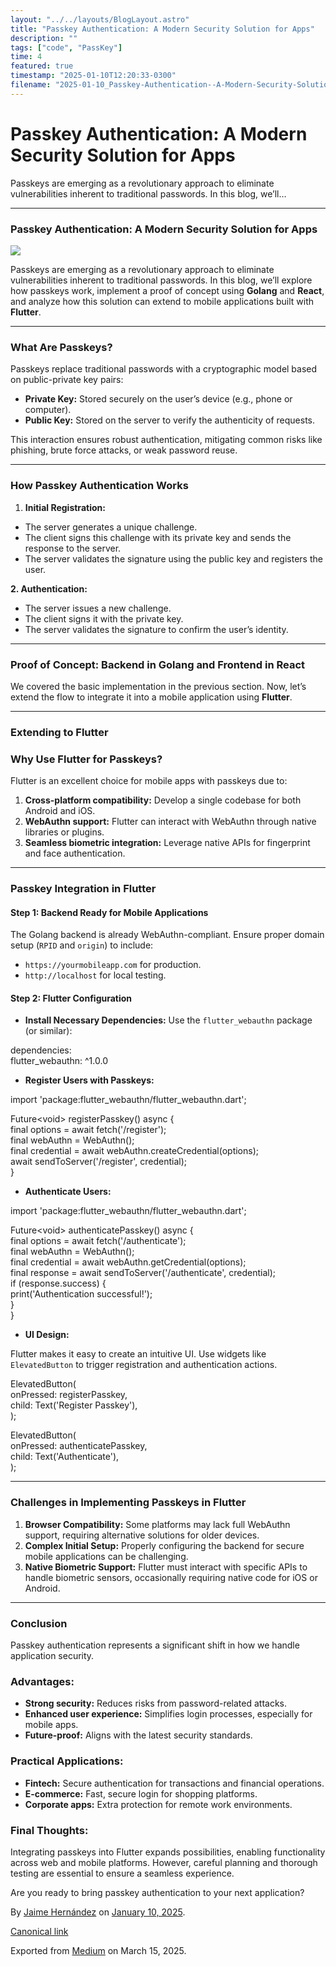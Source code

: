 ```yaml
---
layout: "../../layouts/BlogLayout.astro"
title: "Passkey Authentication: A Modern Security Solution for Apps"
description: ""
tags: ["code", "PassKey"]
time: 4
featured: true
timestamp: "2025-01-10T12:20:33-0300"
filename: "2025-01-10_Passkey-Authentication--A-Modern-Security-Solution-for-Apps-6141fc898a73"
---
```


Passkey Authentication: A Modern Security Solution for Apps
===========================================================

Passkeys are emerging as a revolutionary approach to eliminate vulnerabilities inherent to traditional passwords. In this blog, we’ll…

* * *

### Passkey Authentication: A Modern Security Solution for Apps

![](https://cdn-images-1.medium.com/max/800/1*JohxVyTfLddAnVWKN7Ss4w.jpeg)

Passkeys are emerging as a revolutionary approach to eliminate vulnerabilities inherent to traditional passwords. In this blog, we’ll explore how passkeys work, implement a proof of concept using **Golang** and **React**, and analyze how this solution can extend to mobile applications built with **Flutter**.

* * *

### What Are Passkeys?

Passkeys replace traditional passwords with a cryptographic model based on public-private key pairs:

*   **Private Key:** Stored securely on the user’s device (e.g., phone or computer).
*   **Public Key:** Stored on the server to verify the authenticity of requests.

This interaction ensures robust authentication, mitigating common risks like phishing, brute force attacks, or weak password reuse.

* * *

### How Passkey Authentication Works

1.  **Initial Registration:**

*   The server generates a unique challenge.
*   The client signs this challenge with its private key and sends the response to the server.
*   The server validates the signature using the public key and registers the user.

**2\. Authentication:**

*   The server issues a new challenge.
*   The client signs it with the private key.
*   The server validates the signature to confirm the user’s identity.

* * *

### Proof of Concept: Backend in Golang and Frontend in React

We covered the basic implementation in the previous section. Now, let’s extend the flow to integrate it into a mobile application using **Flutter**.

* * *

### Extending to Flutter

### Why Use Flutter for Passkeys?

Flutter is an excellent choice for mobile apps with passkeys due to:

1.  **Cross-platform compatibility:** Develop a single codebase for both Android and iOS.
2.  **WebAuthn support:** Flutter can interact with WebAuthn through native libraries or plugins.
3.  **Seamless biometric integration:** Leverage native APIs for fingerprint and face authentication.

* * *

### Passkey Integration in Flutter

#### Step 1: Backend Ready for Mobile Applications

The Golang backend is already WebAuthn-compliant. Ensure proper domain setup (`RPID` and `origin`) to include:

*   `https://yourmobileapp.com` for production.
*   `http://localhost` for local testing.

#### Step 2: Flutter Configuration

*   **Install Necessary Dependencies:** Use the `flutter_webauthn` package (or similar):

dependencies:  
  flutter\_webauthn: ^1.0.0

*   **Register Users with Passkeys:**

import 'package:flutter\_webauthn/flutter\_webauthn.dart';  
  
Future<void\> registerPasskey() async {  
  final options = await fetch('/register');  
  final webAuthn = WebAuthn();  
  final credential = await webAuthn.createCredential(options);  
  await sendToServer('/register', credential);  
}

*   **Authenticate Users:**

import 'package:flutter\_webauthn/flutter\_webauthn.dart';  
  
Future<void\> authenticatePasskey() async {  
  final options = await fetch('/authenticate');  
  final webAuthn = WebAuthn();  
  final credential = await webAuthn.getCredential(options);  
  final response = await sendToServer('/authenticate', credential);  
  if (response.success) {  
    print('Authentication successful!');  
  }  
}

*   **UI Design:**

Flutter makes it easy to create an intuitive UI. Use widgets like `ElevatedButton` to trigger registration and authentication actions.

ElevatedButton(  
  onPressed: registerPasskey,  
  child: Text('Register Passkey'),  
);  
  
ElevatedButton(  
  onPressed: authenticatePasskey,  
  child: Text('Authenticate'),  
);

* * *

### Challenges in Implementing Passkeys in Flutter

1.  **Browser Compatibility:** Some platforms may lack full WebAuthn support, requiring alternative solutions for older devices.
2.  **Complex Initial Setup:** Properly configuring the backend for secure mobile applications can be challenging.
3.  **Native Biometric Support:** Flutter must interact with specific APIs to handle biometric sensors, occasionally requiring native code for iOS or Android.

* * *

### Conclusion

Passkey authentication represents a significant shift in how we handle application security.

### Advantages:

*   **Strong security:** Reduces risks from password-related attacks.
*   **Enhanced user experience:** Simplifies login processes, especially for mobile apps.
*   **Future-proof:** Aligns with the latest security standards.

### Practical Applications:

*   **Fintech:** Secure authentication for transactions and financial operations.
*   **E-commerce:** Fast, secure login for shopping platforms.
*   **Corporate apps:** Extra protection for remote work environments.

### Final Thoughts:

Integrating passkeys into Flutter expands possibilities, enabling functionality across web and mobile platforms. However, careful planning and thorough testing are essential to ensure a seamless experience.

Are you ready to bring passkey authentication to your next application?

By [Jaime Hernández](https://medium.com/@devjaime) on [January 10, 2025](https://medium.com/p/6141fc898a73).

[Canonical link](https://medium.com/@devjaime/passkey-authentication-a-modern-security-solution-for-apps-6141fc898a73)

Exported from [Medium](https://medium.com) on March 15, 2025.